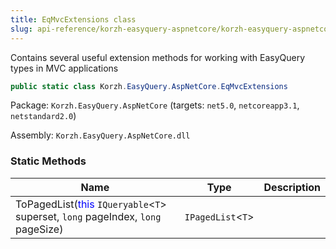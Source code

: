 ```yaml
---
title: EqMvcExtensions class
slug: api-reference/korzh-easyquery-aspnetcore/korzh-easyquery-aspnetcore-namespace/eqmvcextensions-class
---
```


Contains several useful extension methods for working with EasyQuery types in MVC applications
```csharp
public static class Korzh.EasyQuery.AspNetCore.EqMvcExtensions

```
Package: `Korzh.EasyQuery.AspNetCore` (targets: `net5.0`, `netcoreapp3.1`, `netstandard2.0`)

Assembly: `Korzh.EasyQuery.AspNetCore.dll`

### Static Methods

| Name | Type | Description | 
| --- | --- | --- | 
| ToPagedList(<span style='color: blue'>this</span> `IQueryable`&lt;`T`&gt; superset, `long` pageIndex, `long` pageSize) | `IPagedList`&lt;`T`&gt; |  |